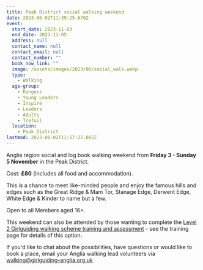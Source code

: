 ```yaml
---
title: Peak District social walking weekend
date: 2023-06-02T11:39:25.670Z
event:
  start_date: 2023-11-03
  end_date: 2023-11-05
  address: null
  contact_name: null
  contact_email: null
  contact_number: ""
  book_now_link: ""
  image: /assets/images/2023/06/social_walk.webp
  type:
    - Walking
  age-group:
    - Rangers
    - Young Leaders
    - Inspire
    - Leaders
    - Adults
    - Trefoil
  location:
    - Peak District
lastmod: 2023-06-02T11:57:27.082Z
---
```

Anglia region social and log book walking weekend from **Friday 3 - Sunday 5 November** in the Peak District.

Cost: **£80** (includes all food and accommodation).

This is a chance to meet like-minded people and enjoy the famous hills and edges such as the Great Ridge & Mam Tor, Stanage Edge, Derwent Edge, White Edge & Kinder to name but a few.  

Open to all Members aged 16+.

This weekend can also be attended by those wanting to complete the [Level 2 Girlguiding walking scheme training and assessment](/training/level-2-walking-scheme-training-and-assessment/) - see the training page for details of this option.

If you'd like to chat about the possibilities, have questions or would like to book a place, email your Anglia walking lead volunteers via <walking@girlguiding-anglia.org.uk>
